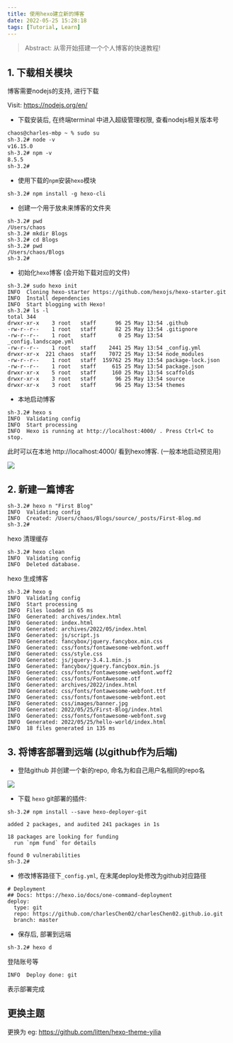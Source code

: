 ```yaml
---
title: 使用hexo建立新的博客
date: 2022-05-25 15:28:18
tags: [Tutorial, Learn]
---
```


> Abstract: 从零开始搭建一个个人博客的快速教程!

<!-- more -->


## 1. 下载相关模块

博客需要nodejs的支持, 进行下载

Visit: https://nodejs.org/en/

* 下载安装后, 在终端terminal 中进入超级管理权限, 查看nodejs相关版本号

```xml
chaos@charles-mbp ~ % sudo su
sh-3.2# node -v
v16.15.0
sh-3.2# npm -v
8.5.5
sh-3.2# 
```

* 使用下载的`npm`安装`hexo`模块

```
sh-3.2# npm install -g hexo-cli
```

* 创建一个用于放未来博客的文件夹

```
sh-3.2# pwd
/Users/chaos
sh-3.2# mkdir Blogs
sh-3.2# cd Blogs
sh-3.2# pwd
/Users/chaos/Blogs
sh-3.2# 
```

* 初始化`hexo`博客 (会开始下载对应的文件)

```
sh-3.2# sudo hexo init
INFO  Cloning hexo-starter https://github.com/hexojs/hexo-starter.git
INFO  Install dependencies
INFO  Start blogging with Hexo!
sh-3.2# ls -l
total 344
drwxr-xr-x    3 root   staff      96 25 May 13:54 .github
-rw-r--r--    1 root   staff      82 25 May 13:54 .gitignore
-rw-r--r--    1 root   staff       0 25 May 13:54 _config.landscape.yml
-rw-r--r--    1 root   staff    2441 25 May 13:54 _config.yml
drwxr-xr-x  221 chaos  staff    7072 25 May 13:54 node_modules
-rw-r--r--    1 root   staff  159762 25 May 13:54 package-lock.json
-rw-r--r--    1 root   staff     615 25 May 13:54 package.json
drwxr-xr-x    5 root   staff     160 25 May 13:54 scaffolds
drwxr-xr-x    3 root   staff      96 25 May 13:54 source
drwxr-xr-x    3 root   staff      96 25 May 13:54 themes
```

* 本地启动博客 

```
sh-3.2# hexo s
INFO  Validating config
INFO  Start processing
INFO  Hexo is running at http://localhost:4000/ . Press Ctrl+C to stop.
```

此时可以在本地 http://localhost:4000/ 看到hexo博客. (一般本地启动预览用)

![](./image-20220525140031928.png)

## 2. 新建一篇博客

```
sh-3.2# hexo n "First Blog"
INFO  Validating config
INFO  Created: /Users/chaos/Blogs/source/_posts/First-Blog.md
sh-3.2# 
```

hexo 清理缓存

```
sh-3.2# hexo clean
INFO  Validating config
INFO  Deleted database.
```

hexo 生成博客

```
sh-3.2# hexo g
INFO  Validating config
INFO  Start processing
INFO  Files loaded in 65 ms
INFO  Generated: archives/index.html
INFO  Generated: index.html
INFO  Generated: archives/2022/05/index.html
INFO  Generated: js/script.js
INFO  Generated: fancybox/jquery.fancybox.min.css
INFO  Generated: css/fonts/fontawesome-webfont.woff
INFO  Generated: css/style.css
INFO  Generated: js/jquery-3.4.1.min.js
INFO  Generated: fancybox/jquery.fancybox.min.js
INFO  Generated: css/fonts/fontawesome-webfont.woff2
INFO  Generated: css/fonts/FontAwesome.otf
INFO  Generated: archives/2022/index.html
INFO  Generated: css/fonts/fontawesome-webfont.ttf
INFO  Generated: css/fonts/fontawesome-webfont.eot
INFO  Generated: css/images/banner.jpg
INFO  Generated: 2022/05/25/First-Blog/index.html
INFO  Generated: css/fonts/fontawesome-webfont.svg
INFO  Generated: 2022/05/25/hello-world/index.html
INFO  18 files generated in 135 ms
```

## 3. 将博客部署到远端 (以github作为后端)

* 登陆github 并创建一个新的repo, 命名为和自己用户名相同的repo名

![](./image-20220525141126758.png)

* 下载 `hexo` git部署的插件:

```
sh-3.2# npm install --save hexo-deployer-git

added 2 packages, and audited 241 packages in 1s

18 packages are looking for funding
  run `npm fund` for details

found 0 vulnerabilities
sh-3.2# 
```

* 修改博客路径下`_config.yml`, 在末尾deploy处修改为github对应路径

```
# Deployment
## Docs: https://hexo.io/docs/one-command-deployment
deploy:
  type: git
  repo: https://github.com/charlesChen02/charlesChen02.github.io.git
  branch: master
```

* 保存后, 部署到远端

```
sh-3.2# hexo d
```

登陆账号等

```
INFO  Deploy done: git
```

表示部署完成

## 更换主题

更换为 eg: https://github.com/litten/hexo-theme-yilia
